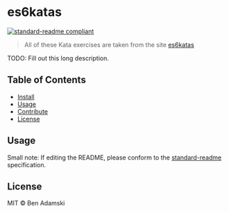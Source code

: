# es6katas

[![standard-readme compliant](https://img.shields.io/badge/standard--readme-OK-green.svg?style=flat-square)](https://github.com/RichardLitt/standard-readme)

> All of these Kata exercises are taken from the site [es6katas](http://es6katas.org/)

TODO: Fill out this long description.

## Table of Contents

- [Install](#install)
- [Usage](#usage)
- [Contribute](#contribute)
- [License](#license)


## Usage

Small note: If editing the README, please conform to the [standard-readme](https://github.com/RichardLitt/standard-readme) specification.

## License

MIT © Ben Adamski
